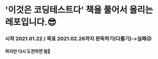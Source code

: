 # '이것은 코딩테스트다' 책을 풀어서 올리는 레포입니다.😎
### 시작 2021.01.22 / 목표 2021.02.26까지 완독하기(다풀기)->실패😥
#### 하지만 다시 도전하면 됨🤗


